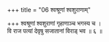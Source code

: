 +++
title = "06 श्वश्रूणां श्वशुराणाम्"

+++
श्वश्रूणां श्वशुराणां गृहाणाञ्च भगस्य च ।  
वि राज पत्यां देवृषु सजातानां विराड् भव ॥ ६ ॥